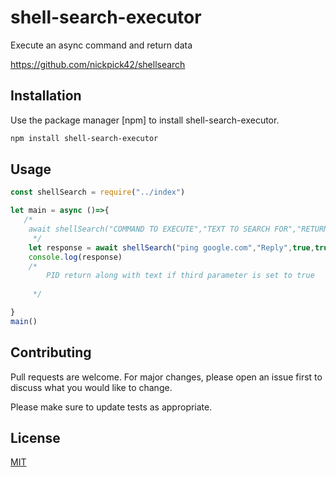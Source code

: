 # shell-search-executor
Execute an async command and return data

https://github.com/nickpick42/shellsearch

## Installation

Use the package manager [npm] to install shell-search-executor.

```bash
npm install shell-search-executor
```

## Usage

```JavaScript
const shellSearch = require("../index")

let main = async ()=>{
   /*
    await shellSearch("COMMAND TO EXECUTE","TEXT TO SEARCH FOR","RETURN LINE TEXT WAS FOUND (true or false)","KILL PROCESS ONCE FOUND")
     */
    let response = await shellSearch("ping google.com","Reply",true,true)
    console.log(response)
    /*
        PID return along with text if third parameter is set to true
    
     */

}
main()
```
## Contributing
Pull requests are welcome. For major changes, please open an issue first to discuss what you would like to change.

Please make sure to update tests as appropriate.

## License
[MIT](https://choosealicense.com/licenses/mit/)